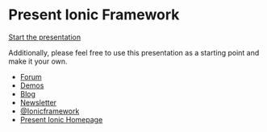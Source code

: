 Present Ionic Framework
=============

[Start the presentation](http://present.ionicframework.com/)

Additionally, please feel free to use this presentation as a starting point and make it your own.

 - [Forum](http://forum.ionicframework.com/)
 - [Demos](http://codepen.io/ionic/public-list)
 - [Blog](http://ionicframework.com/blog/)
 - [Newsletter](http://ionicframework.com/subscribe/)
 - [@Ionicframework](https://twitter.com/ionicframework)
 - [Present Ionic Homepage](http://ionicframework.com/present-ionic/)
